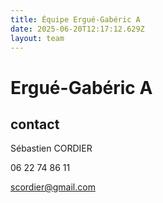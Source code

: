 ```yaml
---
title: Équipe Ergué-Gabéric A
date: 2025-06-20T12:17:12.629Z
layout: team
---
```


# Ergué-Gabéric A



## contact 

Sébastien CORDIER

06 22 74 86 11

scordier@gmail.com

